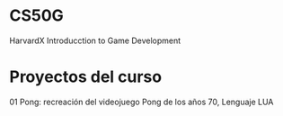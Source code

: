 # CS50G
HarvardX Introducction to Game Development

# Proyectos del curso

  01 Pong: recreación del videojuego Pong de los años 70, Lenguaje LUA
